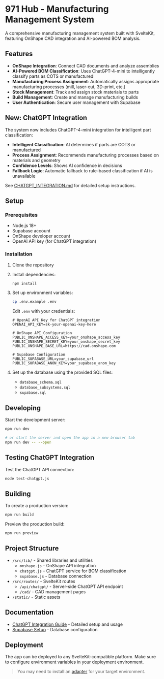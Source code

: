 # 971 Hub - Manufacturing Management System

A comprehensive manufacturing management system built with SvelteKit, featuring OnShape CAD integration and AI-powered BOM analysis.

## Features

- **OnShape Integration**: Connect CAD documents and analyze assemblies
- **AI-Powered BOM Classification**: Uses ChatGPT-4-mini to intelligently classify parts as COTS or manufactured
- **Manufacturing Process Assignment**: Automatically assigns appropriate manufacturing processes (mill, laser-cut, 3D-print, etc.)
- **Stock Management**: Track and assign stock materials to parts
- **Build Management**: Create and manage manufacturing builds
- **User Authentication**: Secure user management with Supabase

## New: ChatGPT Integration

The system now includes ChatGPT-4-mini integration for intelligent part classification:

- **Intelligent Classification**: AI determines if parts are COTS or manufactured
- **Process Assignment**: Recommends manufacturing processes based on materials and geometry
- **Confidence Levels**: Shows AI confidence in decisions
- **Fallback Logic**: Automatic fallback to rule-based classification if AI is unavailable

See [CHATGPT_INTEGRATION.md](./CHATGPT_INTEGRATION.md) for detailed setup instructions.

## Setup

### Prerequisites

- Node.js 18+
- Supabase account
- OnShape developer account
- OpenAI API key (for ChatGPT integration)

### Installation

1. Clone the repository
2. Install dependencies:
   ```bash
   npm install
   ```

3. Set up environment variables:
   ```bash
   cp .env.example .env
   ```
   
   Edit `.env` with your credentials:
   ```env
   # OpenAI API Key for ChatGPT integration
   OPENAI_API_KEY=sk-your-openai-key-here
   
   # OnShape API Configuration
   PUBLIC_ONSHAPE_ACCESS_KEY=your_onshape_access_key
   PUBLIC_ONSHAPE_SECRET_KEY=your_onshape_secret_key
   PUBLIC_ONSHAPE_BASE_URL=https://cad.onshape.com
   
   # Supabase Configuration
   PUBLIC_SUPABASE_URL=your_supabase_url
   PUBLIC_SUPABASE_ANON_KEY=your_supabase_anon_key
   ```

4. Set up the database using the provided SQL files:
   - `database_schema.sql`
   - `database_subsystems.sql`
   - `supabase.sql`

## Developing

Start the development server:

```bash
npm run dev

# or start the server and open the app in a new browser tab
npm run dev -- --open
```

## Testing ChatGPT Integration

Test the ChatGPT API connection:

```bash
node test-chatgpt.js
```

## Building

To create a production version:

```bash
npm run build
```

Preview the production build:

```bash
npm run preview
```

## Project Structure

- `/src/lib/` - Shared libraries and utilities
  - `onshape.js` - OnShape API integration
  - `chatgpt.js` - ChatGPT service for BOM classification
  - `supabase.js` - Database connection
- `/src/routes/` - SvelteKit routes
  - `/api/chatgpt/` - Server-side ChatGPT API endpoint
  - `/cad/` - CAD management pages
- `/static/` - Static assets

## Documentation

- [ChatGPT Integration Guide](./CHATGPT_INTEGRATION.md) - Detailed setup and usage
- [Supabase Setup](./SUPABASE_SETUP.md) - Database configuration

## Deployment

The app can be deployed to any SvelteKit-compatible platform. Make sure to configure environment variables in your deployment environment.

> You may need to install an [adapter](https://svelte.dev/docs/kit/adapters) for your target environment.
